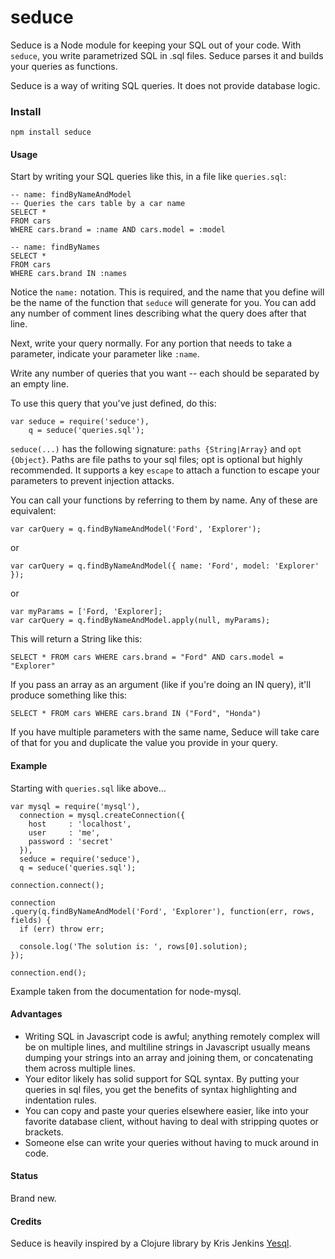 # seduce

Seduce is a Node module for keeping your SQL out of your code.  With `seduce`,
you write parametrized SQL in .sql files.  Seduce parses it and builds your
queries as functions.

Seduce is a way of writing SQL queries.  It does not provide database logic.

### Install

    npm install seduce

#### Usage

Start by writing your SQL queries like this, in a file like `queries.sql`:

    -- name: findByNameAndModel
    -- Queries the cars table by a car name
    SELECT *
    FROM cars
    WHERE cars.brand = :name AND cars.model = :model

    -- name: findByNames
    SELECT *
    FROM cars
    WHERE cars.brand IN :names

Notice the `name:` notation.  This is required, and the name that you define
will be the name of the function that `seduce` will generate for you.  You can
add any number of comment lines describing what the query does after that line.

Next, write your query normally.  For any portion that needs to take a
parameter, indicate your parameter like `:name`.

Write any number of queries that you want -- each should be separated by an
empty line.

To use this query that you've just defined, do this:

    var seduce = require('seduce'),
        q = seduce('queries.sql');

`seduce(...)` has the following signature: `paths {String|Array}` and `opt {Object}`.
Paths are file paths to your sql files; opt is optional but highly recommended.
It supports a key `escape` to attach a function to escape your parameters to
prevent injection attacks.

You can call your functions by referring to them by name.  Any of these are equivalent:

    var carQuery = q.findByNameAndModel('Ford', 'Explorer');

or

    var carQuery = q.findByNameAndModel({ name: 'Ford', model: 'Explorer' });

or

    var myParams = ['Ford, 'Explorer];
    var carQuery = q.findByNameAndModel.apply(null, myParams);

This will return a String like this:

    SELECT * FROM cars WHERE cars.brand = "Ford" AND cars.model = "Explorer"

If you pass an array as an argument (like if you're doing an IN query), it'll
produce something like this:

    SELECT * FROM cars WHERE cars.brand IN ("Ford", "Honda")

If you have multiple parameters with the same name, Seduce will take care of
that for you and duplicate the value you provide in your query.

#### Example

Starting with `queries.sql` like above...

    var mysql = require('mysql'),
      connection = mysql.createConnection({
        host     : 'localhost',
        user     : 'me',
        password : 'secret'
      }),
      seduce = require('seduce'),
      q = seduce('queries.sql');

    connection.connect();

    connection
    .query(q.findByNameAndModel('Ford', 'Explorer'), function(err, rows, fields) {
      if (err) throw err;

      console.log('The solution is: ', rows[0].solution);
    });

    connection.end();

Example taken from the documentation for node-mysql.

#### Advantages

- Writing SQL in Javascript code is awful; anything remotely complex will be on
multiple lines, and multiline strings in Javascript usually means dumping your
strings into an array and joining them, or concatenating them across multiple
lines.
- Your editor likely has solid support for SQL syntax.  By putting your queries
in sql files, you get the benefits of syntax highlighting and indentation rules.
- You can copy and paste your queries elsewhere easier, like into your favorite
database client, without having to deal with stripping quotes or brackets.
- Someone else can write your queries without having to muck around in code.

#### Status

Brand new.

#### Credits

Seduce is heavily inspired by a Clojure library by Kris Jenkins [Yesql](https://github.com/krisajenkins/yesql).
